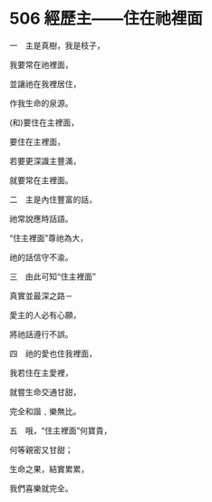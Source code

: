 # 506 經歷主——住在祂裡面

一　主是真樹，我是枝子，

我要常在祂裡面，

並讓祂在我裡居住，

作我生命的泉源。

(和)要住在主裡面，

要住在主裡面，

若要更深識主豐滿，

就要常在主裡面。

二　主是內住豐富的話，

祂常說應時話語。

“住主裡面”尊祂為大，

祂的話信守不渝。

三　由此可知“住主裡面”

真實並最深之路－

愛主的人必有心願，

將祂話遵行不誤。

四　祂的愛也住我裡面，

我若住在主愛裡，

就嘗生命交通甘甜，

完全和諧﹑樂無比。

五　哦，“住主裡面”何寶貴，

何等親密又甘甜；

生命之果，結實累累，

我們喜樂就完全。

